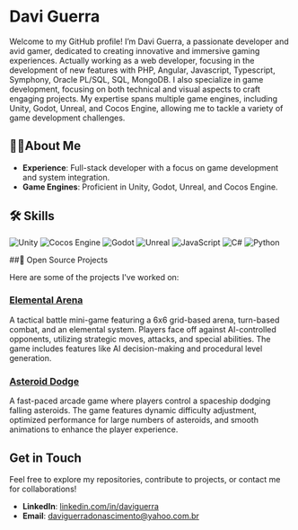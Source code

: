 # Davi Guerra

Welcome to my GitHub profile! I’m Davi Guerra, a passionate developer and avid gamer, dedicated to creating innovative and immersive gaming experiences. Actually working as a web developer, focusing in the development of new features with PHP, Angular, Javascript, Typescript, Symphony, Oracle PL/SQL, SQL, MongoDB.
I also specialize in game development, focusing on both technical and visual aspects to craft engaging projects. My expertise spans multiple game engines, including Unity, Godot, Unreal, and Cocos Engine, allowing me to tackle a variety of game development challenges. 

## 👨‍💻About Me

- **Experience**: Full-stack developer with a focus on game development and system integration.
- **Game Engines**: Proficient in Unity, Godot, Unreal, and Cocos Engine.

## 🛠 Skills
![Unity](https://img.shields.io/badge/Unity-000000?style=for-the-badge&logo=unity&logoColor=white)
![Cocos Engine](https://img.shields.io/badge/Cocos%20Engine-4eac30?style=for-the-badge&logo=cocos&logoColor=white)
![Godot](https://img.shields.io/badge/Godot-358A91?style=for-the-badge&logo=godot&logoColor=white)
![Unreal](https://img.shields.io/badge/Unreal%20Engine-0e1128?style=for-the-badge&logo=unrealengine&logoColor=white)
![JavaScript](https://img.shields.io/badge/JavaScript-F7DF1E?style=for-the-badge&logo=javascript&logoColor=black)
![C#](https://img.shields.io/badge/C%23-239120?style=for-the-badge&logo=csharp&logoColor=white)
![Python](https://img.shields.io/badge/Python-3776AB?style=for-the-badge&logo=python&logoColor=white)

##🧪 Open Source Projects

Here are some of the projects I've worked on:

### [Elemental Arena](https://github.com/daviguerra/elemental-arena)
A tactical battle mini-game featuring a 6x6 grid-based arena, turn-based combat, and an elemental system. Players face off against AI-controlled opponents, utilizing strategic moves, attacks, and special abilities. The game includes features like AI decision-making and procedural level generation.

### [Asteroid Dodge](https://github.com/daviguerra/asteroid-dodge)
A fast-paced arcade game where players control a spaceship dodging falling asteroids. The game features dynamic difficulty adjustment, optimized performance for large numbers of asteroids, and smooth animations to enhance the player experience.

## Get in Touch

Feel free to explore my repositories, contribute to projects, or contact me for collaborations! 

- **LinkedIn**: [linkedin.com/in/daviguerra](https://www.linkedin.com/in/daviguerra)
- **Email**: [daviguerradonascimento@yahoo.com.br](mailto:daviguerradonascimento@yahoo.com.br)
